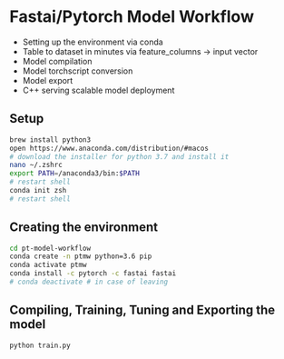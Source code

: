 # Fastai/Pytorch Model Workflow

* Setting up the environment via conda
* Table to dataset in minutes via feature_columns -> input vector
* Model compilation
* Model torchscript conversion
* Model export
* C++ serving scalable model deployment

## Setup

```bash
brew install python3
open https://www.anaconda.com/distribution/#macos
# download the installer for python 3.7 and install it
nano ~/.zshrc
export PATH=/anaconda3/bin:$PATH
# restart shell
conda init zsh
# restart shell
```

## Creating the environment

```bash
cd pt-model-workflow
conda create -n ptmw python=3.6 pip
conda activate ptmw
conda install -c pytorch -c fastai fastai
# conda deactivate # in case of leaving
```

## Compiling, Training, Tuning and Exporting the model

```bash
python train.py
```